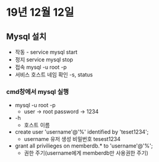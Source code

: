 # 19년 12월 12일

## Mysql 설치
+ 작동 - service mysql start
+ 정지 service mysql stop
+ 접속 mysql -u root -p
+ 서비스 호스트 네임 확인 -s, status
### cmd창에서 mysql 실행
+ mysql -u root -p
  + user -> root password -> 1234
+ -h
  + 호스트 이름
+ create user 'username'@'%' identified by 'teset1234';
  + username 유저 생성 비밀번호 tesest1234
+ grant all privilieges on memberdb.* to 'username'@'%';
  + 권한 주기(username에게 memberdb만 사용권한 주기)